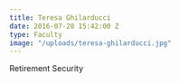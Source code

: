 ```yaml
---
title: Teresa Ghilarducci
date: 2016-07-20 15:42:00 Z
type: Faculty
image: "/uploads/teresa-ghilarducci.jpg"
---
```


Retirement Security

